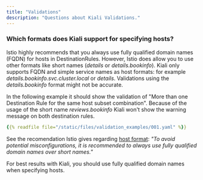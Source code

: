 ```yaml
---
title: "Validations"
description: "Questions about Kiali Validations."
---
```



### Which formats does Kiali support for specifying hosts?

Istio highly recommends that you always use fully qualified domain names (FQDN) for hosts in DestinationRules. However, Istio does allow you to use other formats like short names (_details_ or _details.bookinfo_).
Kiali only supports FQDN and simple service names as host formats: for example _details.bookinfo.svc.cluster.local_ or _details_. Validations using the _details.bookinfo_ format might not be accurate.


In the following example it should show the validation of "More than one Destination Rule for the same host subset combination". Because of the usage of the short name _reviews.bookinfo_ Kiali won't show the warning message on both destination rules.

```yaml
{{% readfile file="/static/files/validation_examples/001.yaml" %}}
```

See the recomendation Istio gives regarding [host format](https://istio.io/docs/reference/config/networking/destination-rule):
_"To avoid potential misconfigurations, it is recommended to always use fully qualified domain names over short names."_

For best results with Kiali, you should use fully qualified domain names when specifying hosts.

